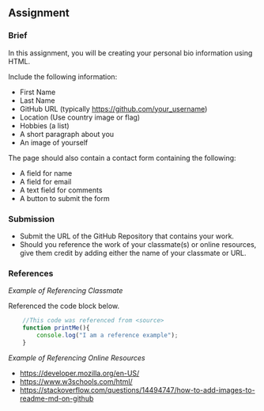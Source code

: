 ## Assignment

### Brief

In this assignment, you will be creating your personal bio information using HTML. 

Include the following information:
- First Name
- Last Name
- GitHub URL (typically https://github.com/your_username)
- Location (Use country image or flag)
- Hobbies (a list)
- A short paragraph about you
- An image of yourself

The page should also contain a contact form containing the following:
- A field for name
- A field for email
- A text field for comments
- A button to submit the form

### Submission 

- Submit the URL of the GitHub Repository that contains your work.
- Should you reference the work of your classmate(s) or online resources, give them credit by adding either the name of your classmate or URL. 

### References

_Example of Referencing Classmate_

Referenced the code block below.
```js
    //This code was referenced from <source>
    function printMe(){
        console.log("I am a reference example");
    }
```

_Example of Referencing Online Resources_

- https://developer.mozilla.org/en-US/
- https://www.w3schools.com/html/
- https://stackoverflow.com/questions/14494747/how-to-add-images-to-readme-md-on-github

